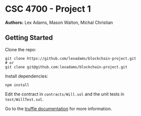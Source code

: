 # CSC 4700 - Project 1

**Authors:** Lex Adams, Mason Walton, Michal Christian

## Getting Started

Clone the repo:

```
git clone https://github.com/lexadams/blockchain-project.git
# or
git clone git@github.com:lexadams/blockchain-project.git
```

Install dependencies:

```
npm install
```

Edit the contract in `contracts/Will.sol` and the unit tests in `test/WillTest.sol`.

Go to the [truffle documentation](https://truffleframework.com/docs/truffle/overview) for more information.
